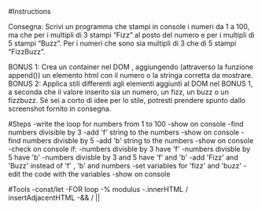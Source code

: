 #Instructions

Consegna:
Scrivi un programma che stampi in console i numeri da 1 a 100, ma che per i multipli di 3 stampi “Fizz” al posto del numero e per i multipli di 5 stampi “Buzz”. Per i numeri che sono sia multipli di 3 che di 5 stampi “FizzBuzz”.

BONUS 1:
Crea un container nel DOM , aggiungendo (attraverso la funzione append()) un elemento html con il numero o la stringa corretta da mostrare.
BONUS 2:
Applica stili differenti agli elementi aggiunti al DOM nel BONUS 1, a seconda che il valore inserito sia un numero, un fizz, un buzz o un fizzbuzz. Se sei a corto di idee per lo stile, potresti prendere spunto dallo screenshot fornito in consegna.

#Steps
-write the loop for numbers from 1 to 100
    -show on console
-find numbers divisible by 3
    -add 'f' string to the numbers
    -show on console
-find numbers divisble by 5
    -add 'b' string to the numbers
    -show on console
-check on console if:
    -numbers divisble by 3 have 'f'
    -numbers divisble by 5 have 'b'
    -numbers divisble by 3 and 5 have 'f' and 'b'
-add 'Fizz' and 'Buzz' instead of 'f' , 'b' and numbers
    -set variables for 'fizz' and 'buzz'
    -edit the code with the variables
    -show on console

#Tools
-const/let
-FOR loop
-% modulus
-.innerHTML / insertAdjacentHTML
-&& / ||